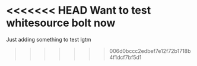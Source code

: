 <<<<<<< HEAD
Want to test whitesource bolt now
=======
Just adding something to test lgtm
>>>>>>> 006d0bccc2edbef7e12f72b1718b4f1dcf7bf5d1
